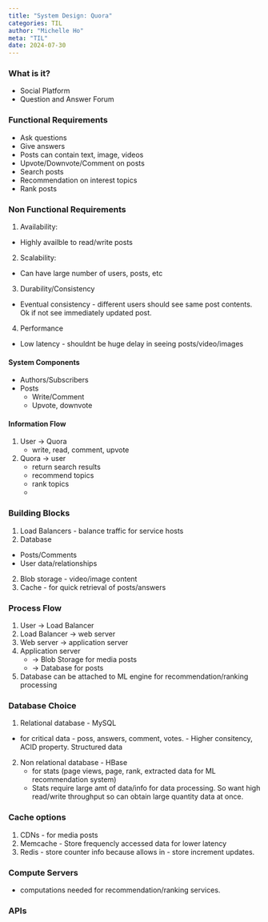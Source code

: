 ```yaml
---
title: "System Design: Quora"
categories: TIL
author: "Michelle Ho"
meta: "TIL"
date: 2024-07-30
---
```

### What is it?
- Social Platform
- Question and Answer Forum

### Functional Requirements
- Ask questions
- Give answers
- Posts can contain text, image, videos
- Upvote/Downvote/Comment on posts
- Search posts
- Recommendation on interest topics
- Rank posts

### Non Functional Requirements
1. Availability:
  - Highly availble to read/write posts
2. Scalability:
  - Can have large number of users, posts, etc
3. Durability/Consistency
  - Eventual consistency - different users should see same post contents. Ok if not see immediately updated post.
4. Performance
  - Low latency - shouldnt be huge delay in seeing posts/video/images

#### System Components 
- Authors/Subscribers
- Posts
  - Write/Comment
  - Upvote, downvote

#### Information Flow
1. User -> Quora
     - write, read, comment, upvote
2. Quora -> user
    - return search results
    - recommend topics
    - rank topics
    - 
### Building Blocks
1. Load Balancers - balance traffic for service hosts
1. Database
  - Posts/Comments
  - User data/relationships
2. Blob storage - video/image content
3. Cache - for quick retrieval of posts/answers

### Process Flow
1. User -> Load Balancer
2. Load Balancer -> web server
3. Web server -> application server
4. Application server
   - -> Blob Storage for media posts
   - -> Database for posts
5. Database can be attached to ML engine for recommendation/ranking processing

### Database Choice
1. Relational database - MySQL
  - for critical data - poss, answers, comment, votes. - Higher consitency, ACID property. Structured data
2. Non relational database - HBase
   - for stats  (page views, page, rank, extracted data for ML recommendation system)
   - Stats require large amt of data/info for data processing.  So want high read/write throughput so can obtain large quantity data at once.

### Cache options
1. CDNs - for media posts
2. Memcache - Store frequencly accessed data for lower latency
3. Redis - store counter info because allows in - store increment updates.

### Compute Servers
- computations needed for recommendation/ranking services.

### APIs


